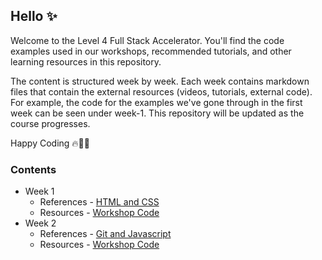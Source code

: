 ## Hello ✨

Welcome to the Level 4 Full Stack Accelerator. You'll find the code examples used in our workshops, recommended tutorials, and other learning resources in this repository. 

The content is structured week by week. Each week contains markdown files that contain the external resources (videos, tutorials, external code). For example, the code for the examples we've gone through in the first week can be seen under week-1. This repository will be updated as the course progresses.

Happy Coding 🔥🧑‍💻

### Contents

* Week 1
    * References - [HTML and CSS](week-1/README.md)
    * Resources - [Workshop Code](week-1)
* Week 2
    * References - [Git and Javascript](week-2/README.md)
    * Resources - [Workshop Code](week-2)

<!-- * Week 3
    * References - [](week-3/README.md)
    * Resources - [Workshop Code](week-3)
* Week 4
    * References - [](week-4/README.md)
    * Resources - [Workshop Code](week-4)
* Week 5
    * References - [](week-5/README.md)
    * Resources - [Workshop Code](week-5)
* Week 6
    * References - [](week-6/README.md)
    * Resources - [Workshop Code](week-6)
* Week 7
    * References - [](week-7/README.md)
    * Resources - [Workshop Code](week-7)
* Week 8
    * References - [](week-8/README.md)
    * Resources - [Workshop Code](week-8)
* Week 9
    * References - [](week-9/README.md)
    * Resources - [Workshop Code](week-9)
* Week 10
    * References - [](week-10/README.md)
    * Resources - [Workshop Code](week-10)
* Week 11
    * References - [](week-11/README.md)
    * Resources - [Workshop Code](week-11)
* Week 12
    * References - [](week-12/README.md)
    * Resources - [Workshop Code](week-12) -->